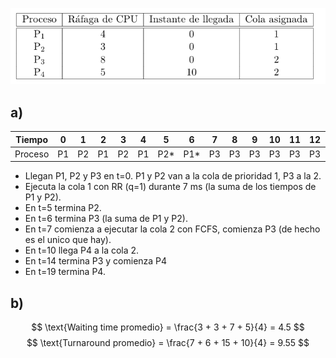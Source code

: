 ![alt text](img/image5.png)

## a) 
| Tiempo   |  0  |  1  |  2  |  3  |  4  |  5  |  6  |  7  |  8  |  9  | 10  | 11  | 12  | 13  | 14  | 15  | 16  | 17  | 18  | 19  |
|----------|-----|-----|-----|-----|-----|-----|-----|-----|-----|-----|-----|-----|-----|-----|-----|-----|-----|-----|-----|-----|
| Proceso  | P1  | P2  | P1  | P2  | P1  | P2* | P1* | P3  | P3  | P3  | P3  | P3  | P3  | P3  | P3* | P4  | P4  | P4  | P4  | P4* |

- Llegan P1, P2 y P3 en t=0. P1 y P2 van a la cola de prioridad 1, P3 a la 2.
- Ejecuta la cola 1 con RR (q=1) durante 7 ms (la suma de los tiempos de P1 y P2).
- En t=5 termina P2.
- En t=6 termina P3 (la suma de P1 y P2).
- En t=7 comienza a ejecutar la cola 2 con FCFS, comienza P3 (de hecho es el unico que hay).
- En t=10 llega P4 a la cola 2.
- En t=14 termina P3 y comienza P4
- En t=19 termina P4.

## b)
$$
\text{Waiting time promedio} = \frac{3 + 3 + 7 + 5}{4} = 4.5
$$
$$
\text{Turnaround promedio} = \frac{7 + 6 + 15 + 10}{4} = 9.55
$$